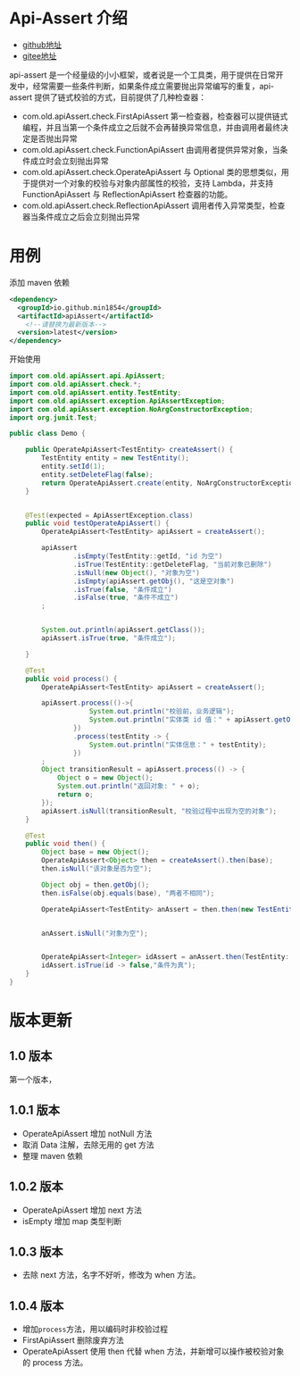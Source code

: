 # Api-Assert 介绍

- [github地址](https://github.com/min1854/apiAssert)
- [gitee地址](https://gitee.com/min1854/api-assert)


api-assert 是一个经量级的小小框架，或者说是一个工具类，用于提供在日常开发中，经常需要一些条件判断，如果条件成立需要抛出异常编写的重复，api-assert 提供了链式校验的方式，目前提供了几种检查器：

- com.old.apiAssert.check.FirstApiAssert 第一检查器，检查器可以提供链式编程，并且当第一个条件成立之后就不会再替换异常信息，并由调用者最终决定是否抛出异常
- com.old.apiAssert.check.FunctionApiAssert 由调用者提供异常对象，当条件成立时会立刻抛出异常
- com.old.apiAssert.check.OperateApiAssert 与 Optional 类的思想类似，用于提供对一个对象的校验与对象内部属性的校验，支持 Lambda，并支持 FunctionApiAssert 与 ReflectionApiAssert 检查器的功能。
- com.old.apiAssert.check.ReflectionApiAssert 调用者传入异常类型，检查器当条件成立之后会立刻抛出异常



# 用例
添加 maven 依赖
```xml
<dependency>
  <groupId>io.github.min1854</groupId>
  <artifactId>apiAssert</artifactId>
    <!--请替换为最新版本-->
  <version>latest</version>
</dependency>
```

开始使用

```java
import com.old.apiAssert.api.ApiAssert;
import com.old.apiAssert.check.*;
import com.old.apiAssert.entity.TestEntity;
import com.old.apiAssert.exception.ApiAssertException;
import com.old.apiAssert.exception.NoArgConstructorException;
import org.junit.Test;

public class Demo {

    public OperateApiAssert<TestEntity> createAssert() {
        TestEntity entity = new TestEntity();
        entity.setId(1);
        entity.setDeleteFlag(false);
        return OperateApiAssert.create(entity, NoArgConstructorException::new);
    }


    @Test(expected = ApiAssertException.class)
    public void testOperateApiAssert() {
        OperateApiAssert<TestEntity> apiAssert = createAssert();

        apiAssert
                .isEmpty(TestEntity::getId, "id 为空")
                .isTrue(TestEntity::getDeleteFlag, "当前对象已删除")
                .isNull(new Object(), "对象为空")
                .isEmpty(apiAssert.getObj(), "这是空对象")
                .isTrue(false, "条件成立")
                .isFalse(true, "条件不成立")
        ;


        System.out.println(apiAssert.getClass());
        apiAssert.isTrue(true, "条件成立");

    }

    @Test
    public void process() {
        OperateApiAssert<TestEntity> apiAssert = createAssert();

        apiAssert.process(()->{
                    System.out.println("校验前，业务逻辑");
                    System.out.println("实体类 id 值：" + apiAssert.getObj().getId());
                })
                .process(testEntity -> {
                    System.out.println("实体信息：" + testEntity);
                })
        ;
        Object transitionResult = apiAssert.process(() -> {
            Object o = new Object();
            System.out.println("返回对象: " + o);
            return o;
        });
        apiAssert.isNull(transitionResult, "校验过程中出现为空的对象");
    }

    @Test
    public void then() {
        Object base = new Object();
        OperateApiAssert<Object> then = createAssert().then(base);
        then.isNull("该对象是否为空");

        Object obj = then.getObj();
        then.isFalse(obj.equals(base), "两者不相同");

        OperateApiAssert<TestEntity> anAssert = then.then(new TestEntity());


        anAssert.isNull("对象为空");


        OperateApiAssert<Integer> idAssert = anAssert.then(TestEntity::getId);
        idAssert.isTrue(id -> false,"条件为真");
    }
}
```

# 版本更新

## 1.0 版本
第一个版本，


## 1.0.1 版本
- OperateApiAssert 增加 notNull 方法
- 取消 Data 注解，去除无用的 get 方法
- 整理 maven 依赖


## 1.0.2 版本
- OperateApiAssert 增加 next 方法
- isEmpty 增加 map 类型判断


## 1.0.3 版本
- 去除 next 方法，名字不好听，修改为 when 方法。


## 1.0.4 版本
- 增加`process`方法，用以编码时非校验过程
- FirstApiAssert 删除废弃方法
- OperateApiAssert 使用 then 代替 when 方法，并新增可以操作被校验对象的 process 方法。

